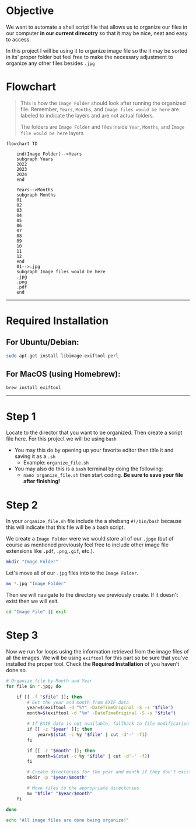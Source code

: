 # Objective
We want to automate a shell script file that allows us to organize our files in our computer **in our current direcotry** so that it may be nice, neat and easy to access. 

In this project I will be using it to organize image file so the it may be sorted in its' proper folder but feel free to make the necessary adjustment to organize any other files besides `.jpg`

# Flowchart 
> This is how the `Image Folder` should look after running the organized file. Remember, `Years`, `Months`, and `Image files would be here` are labeled to indicate the layers and are not actual folders. 
> 
> The folders are `Image Folder` and files inside `Year`, `Months`, and `Image file would be here` layers

```mermaid
flowchart TD

	ind(Image Folder)-->Years
	subgraph Years
	2022
	2023
	2024
	end

	Years-->Months
	subgraph Months
	01
	02 
	03
	04
	05
	06
	07
	08
	09
	10
	11
	12
	end
	01-->.jpg
	subgraph Image files would be here
	.jpg
	.png
	.pdf
	end
```
---
# **Required Installation**

## For Ubuntu/Debian:
```bash
sudo apt-get install libimage-exiftool-perl
```

## For MacOS (using Homebrew):
```bash
brew install exiftool
```

---
# Step 1
Locate to the director that you want to be organized. 
Then create a script file here. For this project we will be using `bash`
- You may this do by opening up your favorite editor then title it and saving it as a `.sh`
	- Example: `organize_file.sh`  
- You may also do this is a `bash` terminal by doing the following:
	- `nano organize_file.sh` then start coding. **Be sure to save your file after finishing!**

# Step 2
In your `organize_file.sh` file include the a shebang `#!/bin/bash` because this will indicate that this file will be a bash script. 

We create a `Image Folder` were we would store all of our `.jpge` (but of course as mentioned previously feel free to include other image file extensions like `.pdf`, `.png`,`.gif`, etc.).
```bash
mkdir "Image Folder"
```

 Let's move all of our `.jpg` files into to the `Image Folder`.
```bash
mv *.jpg "Image Folder"
```

Then we will navigate to the directory we previously create. If it doesn't exist then we will exit.
```bash
cd "Image File" || exit
```

# Step 3
Now we run for loops using the information retrieved from the image files of all the images. We will be using `exiftool` for this part so be sure that you've installed the proper tool. Check the **Required Installation** of you haven't done so. 
```bash
# Organize file by Month and Year
for file in *.jpg; do

    if [[ -f "$file" ]]; then
        # Get the year and month from EXIF data
        year=$(exiftool -d "%Y" -DateTimeOriginal -S -s "$file")
        month=$(exiftool -d "%m" -DateTimeOriginal -S -s "$file")

        # If EXIF data is not available, fallback to file modification date
        if [[ -z "$year" ]]; then
            year=$(stat -c %y "$file" | cut -d'-' -f1)
        fi

        if [[ -z "$month" ]]; then
            month=$(stat -c %y "$file" | cut -d'-' -f2)
        fi

        # Create directories for the year and month if they don't exist
        mkdir -p "$year/$month"

        # Move files to the appropriate directories
        mv "$file" "$year/$month"
    fi

done

echo "All image files are done being organize!"
```
